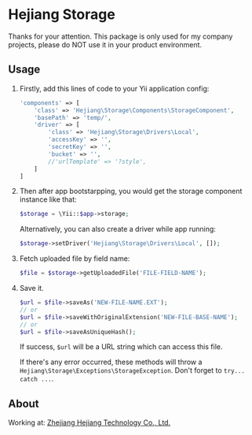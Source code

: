# Hejiang Storage

Thanks for your attention. This package is only used for my company projects, please do NOT use it in your product environment.

## Usage

1. Firstly, add this lines of code to your Yii application config:

    ```php
    'components' => [
        'class' => 'Hejiang\Storage\Components\StorageComponent',
        'basePath' => 'temp/',
        'driver' => [
            'class' => 'Hejiang\Storage\Drivers\Local',
            'accessKey' => '',
            'secretKey' => '',
            'bucket' => '',
            //'urlTemplate' => '?style',
        ]
    ]
    ```

2. Then after app bootstarpping, you would get the storage component instance like that:

    ```php
    $storage = \Yii::$app->storage;
    ```

    Alternatively, you can also create a driver while app running:

    ```php
    $storage->setDriver('Hejiang\Storage\Drivers\Local', []);
    ```

3. Fetch uploaded file by field name:

    ```php
    $file = $storage->getUploadedFile('FILE-FIELD-NAME');
    ```

4. Save it.

    ```php
    $url = $file->saveAs('NEW-FILE-NAME.EXT');
    // or
    $url = $file->saveWithOriginalExtension('NEW-FILE-BASE-NAME');
    // or
    $url = $file->saveAsUniqueHash();
    ```

    If success, `$url` will be a URL string which can access this file.

    If there's any error occurred, these methods will throw a `Hejiang\Storage\Exceptions\StorageException`. Don't forget to `try... catch ...`.

## About

Working at: [Zhejiang Hejiang Technology Co., Ltd.](http://www.zjhejiang.com/)